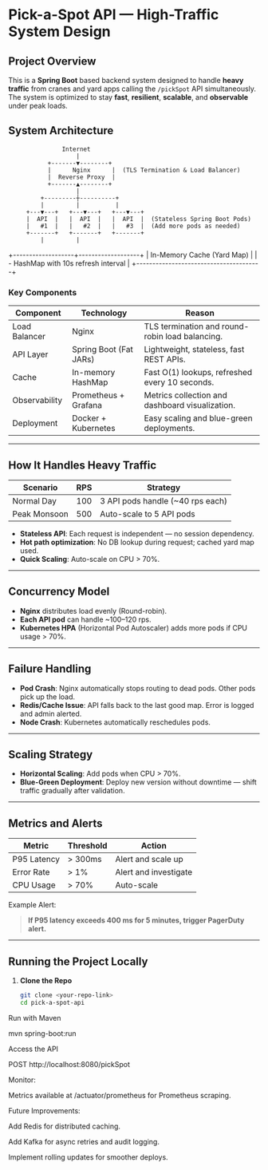 # Pick-a-Spot API — High-Traffic System Design

## Project Overview
This is a **Spring Boot** based backend system designed to handle **heavy traffic** from cranes and yard apps calling the `/pickSpot` API simultaneously.  
The system is optimized to stay **fast**, **resilient**, **scalable**, and **observable** under peak loads.

## System Architecture
                   Internet
                       |
               +-------▼--------+
               |      Nginx      |  (TLS Termination & Load Balancer)
               |  Reverse Proxy  |
               +-------▲--------+
                       |
             +---------┼----------+
             |         |          |
         +---▼---+   +---▼---+   +---▼---+
         |  API  |   |  API  |   |  API  |  (Stateless Spring Boot Pods)
         |   #1  |   |   #2  |   |   #3  |  (Add more pods as needed)
         +-------+   +-------+   +-------+
             |         |
   +-------------------+-------------------+
   |      In-Memory Cache (Yard Map)       |
   |   - HashMap with 10s refresh interval  |
   +---------------------------------------+

### Key Components
| Component             | Technology                     | Reason                                           |
|------------------------|---------------------------------|--------------------------------------------------|
| Load Balancer          | Nginx                           | TLS termination and round-robin load balancing.  |
| API Layer              | Spring Boot (Fat JARs)          | Lightweight, stateless, fast REST APIs.          |
| Cache                  | In-memory HashMap               | Fast O(1) lookups, refreshed every 10 seconds.   |
| Observability          | Prometheus + Grafana            | Metrics collection and dashboard visualization. |
| Deployment             | Docker + Kubernetes             | Easy scaling and blue-green deployments.         |

---

## How It Handles Heavy Traffic

| Scenario         | RPS  | Strategy |
|------------------|------|----------|
| Normal Day       | 100  | 3 API pods handle (~40 rps each) |
| Peak Monsoon     | 500  | Auto-scale to 5 API pods |

- **Stateless API**: Each request is independent — no session dependency.
- **Hot path optimization**: No DB lookup during request; cached yard map used.
- **Quick Scaling**: Auto-scale on CPU > 70%.

---

## Concurrency Model

- **Nginx** distributes load evenly (Round-robin).
- **Each API pod** can handle ~100–120 rps.
- **Kubernetes HPA** (Horizontal Pod Autoscaler) adds more pods if CPU usage > 70%.

---

## Failure Handling

- **Pod Crash**: Nginx automatically stops routing to dead pods. Other pods pick up the load.
- **Redis/Cache Issue**: API falls back to the last good map. Error is logged and admin alerted.
- **Node Crash**: Kubernetes automatically reschedules pods.

---

## Scaling Strategy

- **Horizontal Scaling**: Add pods when CPU > 70%.
- **Blue-Green Deployment**: Deploy new version without downtime — shift traffic gradually after validation.

---

## Metrics and Alerts

| Metric | Threshold | Action |
|--------|-----------|--------|
| P95 Latency | > 300ms | Alert and scale up |
| Error Rate | > 1% | Alert and investigate |
| CPU Usage | > 70% | Auto-scale |

Example Alert:  
> **If P95 latency exceeds 400 ms for 5 minutes, trigger PagerDuty alert.**

---

## Running the Project Locally

1. **Clone the Repo**  
   ```bash
   git clone <your-repo-link>
   cd pick-a-spot-api
Run with Maven

mvn spring-boot:run

Access the API

POST http://localhost:8080/pickSpot

Monitor:    

Metrics available at /actuator/prometheus for Prometheus scraping.

Future Improvements:    

Add Redis for distributed caching.

Add Kafka for async retries and audit logging.

Implement rolling updates for smoother deploys.



